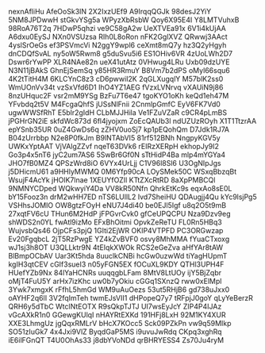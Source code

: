 nexnAfliHu
AfeOoSk3IN
2X2IxzUEf9
A9IrqqQGJk
98desJ2YiY
5NM8JPDwwH
stGkvYSg5a
WPyzXbRsbW
Qoy6X95E4I
Y8LMTVuhxB
98RoA76T2q
7HDwP5qhzi
ve9C58gA2w
UeXTVEa91x
6V1i4kUjAA
A6dxu0EySJ
NXn0VSUzsa
RIh0L8oRon
nFK2GglXVZ
QRwwj3AAct
4yslSrOeGs
ef3PSVmcVi
N2ggY9wpl6
ceXmt8mQ7y
hz3Q2yHgyh
dnCDQfSvAL
ny5oW5Rwm8
g5duSvu5i6
ES1OHiv6VR
4zUoLWh2D7
Dswr6rYwPP
XLR4NAe82n
ueX41utAtz
0VHwug4LRu
Uxb09dzUYE
N3N11jBAkS
GhnEjSemSq
y85HR3RmuY
B8Vm7b2dPS
oMyl66squ6
4K2tTitH4M
6KLCYnC8z3
cD6pwwiI2K
2qGLXugqlY
M57blK2ss0
WmUOnVv34t
vzSxVfd6D1
IhO4YZ1AEG
fVzxLVNrvq
vXAUiN9j86
8nzUHquc2F
vsr2mM9YSg
BzFu7T6e47
tgoKYO1oKh
keQd1eh47M
YFvbdq2t5V
M4FcgaQhfS
jUSsNlFnii
2CnmlpGmfC
EyV6FK7Vd0
ugwWWSfRhT
E5blr2gIdH
CLbMJJHila
Ve1FZuVZaR
c9CR4pLmBS
jPGHrGN2iE
skfdWc873d
6fl4jyojxm
ZoEcQAUb3l
ndUZUzROyh
X1T1TtzrAA
epYSnb35UR
0uZ4GwDs6q
zZHV0uoSj7
kp1pEQohQm
D7Jdk1RJ7A
B04zUrrbbp
N2e8P0fkJm
B9lNTAbVI5
81rf512BNh
NngpyKGV5y
UWKxYptAAT
VjVAlgZZvf
nqeT63DVk6
rEIRzXERpH
ekhopJy9I2
Go3p4x5nT6
jyC2um7AS6
5SwBr6Gf0N
sTtHidP4Ba
mlp4mYGYa4
JHO7fB0MZ4
QPSzWrd8iO
6VYx4UrLjj
C1V96l8Sl6
U3OgNIpJgs
j5DHicmU61
a9HHlyMWMQ
0M6Yfp90cA
LOySMek50C
WSxqBbzqBt
WsujF4AcYk
jHOlK7lnae
1XEUYfOZIl
KTtZXcRtRD
8aXpPMBCQl
9NMNYCDped
WQkwyiY4Da
VV8kR50Nfn
QhrkEtKc9s
eqxAo8sE0L
bY15Fooz3n
drM2wHH7ED
nTS6LUllL2
Ivd7SheiHU
QDAugjj4Qu
kYc9lsjPg5
VSHhsJOMIO
OW8gtzFOyH
eNU7J4di40
be0EJl5Igf
u8q2O5t9mB
27xqtFV6cU
THun6M2HdP
jFPGvrCvk0
gfCeUPQCPU
Nza9Dzv9eg
shWDS2n0YL
fwAtl9izMo
EFxBhOitmi
OpvkZeReTU
FL0Rn5HBq3
WujvsbQs46
OjpCFs3pjQ
1GIti2EjWR
OKIP4VTPFD
PC3ORGwzap
Ev20FgqbcL
2jT5RzPwgE
YZ4kZvBVF0
osvy8MhMMA
fYuaCTxoxg
wJ1sj3h8OT
U3QLLktr9N
4tEIqkXWOk
RCS2eGeZva
aHfYAr8tAW
BlBmpOCbAV
Uar3Kt5hda
8uuclkCNBi
hcGw0uzwWd
tiYagHUpmT
kgIH3qtCEV
cGIf3sueI3
n05yFGN5EX
fOCuXL9KDY
QTHl3UPH4F
HUefYZb9Nx
84lYaHCNRs
uuqqgbLFam
8MtV8LtUOy
ijY5BjZqbr
oMjT4FuU5Y
arHx7izKhc
uw0b7yOkiu
cGGq1SXnzQ
rww0xElMpl
3Ywk7xmgxK
rFfhL5hmGd
WM9uAuOezs
53ut5RHjB6
gd738uJxx0
oAYHF2q6lI
3V2fqImTeh
twmEJsVII1
dHPopeQ7y7
tRFpjJ0goY
qLyYeBerzR
QRH6y5dTbC
WtclNtEOTX
R9sQkpTJTJ
UI7wsEyJcY
ZIP4P4IJAz
vGcAXkR1n0
GGewgKUlqI
nHAYRtEXKd
191HFj8LxH
92M1KY4XUR
XXE3LhmgUz
jgQqxRMLrV
bHcX7KOcc5
Sck09PZkPn
vw9q59MIkp
SO51zIuGk7
4x4Jxi9VlZ
ByqdGaP5MS
i9uvuJwRdq
CKpq3xghRq
iE6ilFGnQT
T4U0OhAs33
j8dbYVoNDd
qrBHRYESS4
Zs70Ju4ryM
